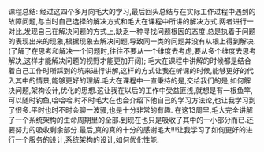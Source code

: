 课程总结:
    经过这四个多月向毛大的学习,最后回头总结与在实际工作过程中遇到的故障问题,与当时自己选择的解决方式和毛大在课程中所讲的解决方式.两者进行一对比,发现自己在解决问题的方式上,缺乏一种寻找问题根因的态度,总是执着于问题的表现出来的现象,根据现象去解决问题,导致同一类的问题并没有从根上得到解决.(了解了在思考和解决一个问题时,往往不要从一个维度去考虑,要从多个维度去思考解决,这样才能解决问题的视野才能更加开阔);
    毛大在课程中讲解的时候都是结合着自己工作时所踩到的坑来进行讲解,这样的方式让我在听课的时候,能够更好的代入其中的情景,能够更好的理解.毛大在课程中一直秉持的是,交给我们的是,如何解决问题,架构设计,优化的思想.这让我在以后的工作中受益匪浅,就想是有一根鱼竿,可以随时钓鱼,哈哈哈.时不时毛大在也会介绍下他自己的学习方法论,也让我学习到了很多.平时也时不时会聊一波骚,也是十分非常的有趣.
    在这13周里,毛大完全讲解了一个系统架构的生命周期里的全部.到现在也只是吸收了其中的一小部分而已.还要努力的吸收剩余部分.最后,真的真的十分的感谢毛大!!!让我学习了如何更好的进行一个服务的设计,系统架构的设计,如何优化性能.
